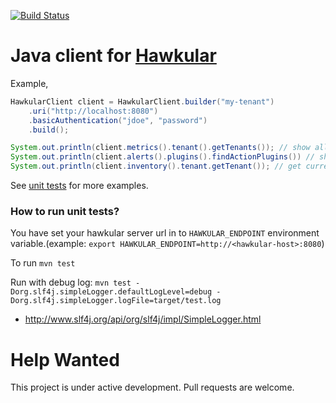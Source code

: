 [![Build Status](https://travis-ci.org/hawkular/hawkular-client-java.svg?branch=master)](https://travis-ci.org/hawkular/hawkular-client-java)
# Java client for [Hawkular](https://github.com/hawkular)
Example,
```java
HawkularClient client = HawkularClient.builder("my-tenant")
    .uri("http://localhost:8080")
    .basicAuthentication("jdoe", "password")
    .build();

System.out.println(client.metrics().tenant().getTenants()); // show all tenants
System.out.println(client.alerts().plugins().findActionPlugins()) // show all plugins
System.out.println(client.inventory().tenant.getTenant()); // get current tenant
```
See [unit tests](src/test/java/org/hawkular/client/test) for more examples.

### How to run unit tests?
You have set your hawkular server url in to `HAWKULAR_ENDPOINT` environment variable.(example: `export HAWKULAR_ENDPOINT=http://<hawkular-host>:8080`)

To run `mvn test`

Run with debug log: `mvn test -Dorg.slf4j.simpleLogger.defaultLogLevel=debug -Dorg.slf4j.simpleLogger.logFile=target/test.log`
- http://www.slf4j.org/api/org/slf4j/impl/SimpleLogger.html

# Help Wanted
This project is under active development.  Pull requests are welcome.
